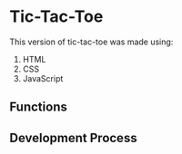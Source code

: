 # Tic-Tac-Toe
This version of tic-tac-toe was made using:
1. HTML
1. CSS
1. JavaScript

## Functions



## Development Process



